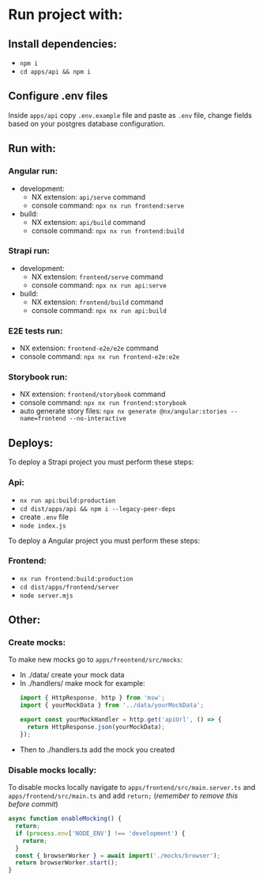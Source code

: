 # Run project with:

## Install dependencies: 
  - `npm i`
  - `cd apps/api && npm i`

## Configure .env files

Inside `apps/api` copy `.env.example` file and paste as `.env` file, change fields based on your postgres database configuration.

## Run with:

### Angular run:

- development:
  - NX extension: `api/serve` command
  - console command: `npx nx run frontend:serve`
- build:
  - NX extension: `api/build` command
  - console command: `npx nx run frontend:build`

### Strapi run:

- development:
  - NX extension: `frontend/serve` command
  - console command: `npx nx run api:serve`
- build:
  - NX extension: `frontend/build` command
  - console command: `npx nx run api:build`

### E2E tests run:

- NX extension: `frontend-e2e/e2e` command
- console command: `npx nx run frontend-e2e:e2e`

### Storybook run:

- NX extension: `frontend/storybook` command
- console command: `npx nx run frontend:storybook`
- auto generate story files: `npx nx generate @nx/angular:stories --name=frontend --no-interactive`


## Deploys:

To deploy a Strapi project you must perform these steps:

### Api:
- `nx run api:build:production`
- `cd dist/apps/api && npm i --legacy-peer-deps`
- create `.env` file
- `node index.js`

To deploy a Angular project you must perform these steps:

### Frontend:
- `nx run frontend:build:production`
- `cd dist/apps/frontend/server`
- `node server.mjs`

## Other:

### Create mocks:

To make new mocks go to `apps/freontend/src/mocks`:
- In ./data/ create your mock data
- In ./handlers/ make mock for example: 
  ```js
  import { HttpResponse, http } from 'msw';
  import { yourMockData } from '../data/yourMockData';

  export const yourMockHandler = http.get('apiUrl', () => {
    return HttpResponse.json(yourMockData);
  });

  ```
- Then to ./handlers.ts add the mock you created

### Disable mocks locally:

To disable mocks locally navigate to `apps/frontend/src/main.server.ts` and `apps/frontend/src/main.ts` and add `return;` (*remember to remove this before commit*)

```js
async function enableMocking() {
  return;
  if (process.env['NODE_ENV'] !== 'development') {
    return;
  }
  const { browserWorker } = await import('./mocks/browser');
  return browserWorker.start();
}
```
